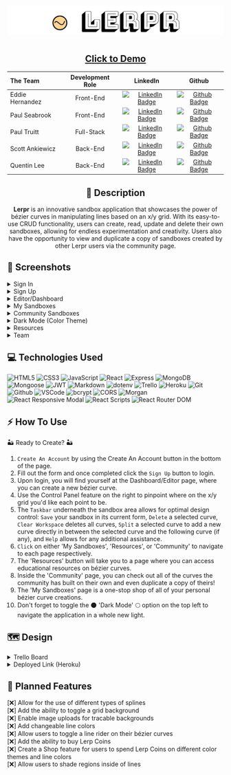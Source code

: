 <div align="center">
<img src="./src/assets/readme/lerpr-header.png">
</div>

#

<div align="center">

## <a href="https://lerpr.pro/">Click to Demo</a>

| The Team        | Development Role |                                                                               LinkedIn                                                                                |                                                                      Github                                                                      |
| :-------------- | :--------------: | :-------------------------------------------------------------------------------------------------------------------------------------------------------------------: | :----------------------------------------------------------------------------------------------------------------------------------------------: |
| Eddie Hernandez |    Front-End     |               [![LinkedIn Badge](https://img.shields.io/badge/-@edhz-blue?style=flat&logo=Linkedin&logoColor=black)](https://www.linkedin.com/in/edhz/)               | [![Github Badge](https://img.shields.io/badge/-eddiehernandez-black?style=flat&logo=Github&logoColor=white)](https://github.com/eddie-hernandez) |
| Paul Seabrook   |    Front-End     | [![LinkedIn Badge](https://img.shields.io/badge/-@paulwarrenseabrook-blue?style=flat&logo=Linkedin&logoColor=black)](https://www.linkedin.com/in/paulwarrenseabrook/) |    [![Github Badge](https://img.shields.io/badge/paulseabrook-black?style=flat&logo=Github&logoColor=white)](https://github.com/paulseabrook)    |
| Paul Truitt     |    Full-Stack    |      [![LinkedIn Badge](https://img.shields.io/badge/-@paultruittdev-blue?style=flat&logo=Linkedin&logoColor=black)](https://www.linkedin.com/in/paultruittdev/)      |      [![Github Badge](https://img.shields.io/badge/-donslaine-black?style=flat&logo=Github&logoColor=white)](https://github.com/donslaine)       |
| Scott Ankiewicz |     Back-End     |    [![LinkedIn Badge](https://img.shields.io/badge/-@scott-ankiewicz-blue?style=flat&logo=Linkedin&logoColor=black)](https://www.linkedin.com/in/scott-ankiewicz/)    |       [![Github Badge](https://img.shields.io/badge/-ScottAnk-black?style=flat&logo=Github&logoColor=white)](https://github.com/ScottAnk)        |
| Quentin Lee     |     Back-End     |        [![LinkedIn Badge](https://img.shields.io/badge/-@quentinjlee-blue?style=flat&logo=Linkedin&logoColor=black)](https://www.linkedin.com/in/quentinjlee/)        |       [![Github Badge](https://img.shields.io/badge/-QLee2112-black?style=flat&logo=Github&logoColor=white)](https://github.com/QLee2112)        |

## :pencil: Description

<p><b>Lerpr</b> is an innovative sandbox application that showcases the power of bézier curves in manipulating lines based on an x/y grid. With its easy-to-use CRUD functionality, users can create, read, update and delete their own sandboxes, allowing for endless experimentation and creativity. Users also have the opportunity to view and duplicate a copy of sandboxes created by other Lerpr users via the community page.</p>

</div>

 <div id="document" align="left">
  
  ## :camera_flash: Screenshots
  
  <details><summary>Sign In</summary><img src="./src/assets/readme/signin.png"></img></details>

  <details><summary>Sign Up</summary><img src="./src/assets/readme/signup.png"></img></details>

  <details><summary>Editor/Dashboard</summary><img src="./src/assets/readme/editor.png"></img></details>

  <details><summary>My Sandboxes</summary><img src="./src/assets/readme/mysandboxes.png"></img></details>

  <details><summary>Community Sandboxes</summary><img src="./src/assets/readme/community.png"></img></details>

  <details><summary>Dark Mode (Color Theme)</summary><img src="./src/assets/readme/darkmode.png"></img></details>

  <details><summary>Resources</summary><img src="./src/assets/readme/resources.png"></img></details>

  <details><summary>Team</summary><img src="./src/assets/readme/team.png"></img></details>

## :computer: Technologies Used

![HTML5](https://img.shields.io/badge/-HTML5-05122A?style=flat&logo=html5)
![CSS3](https://img.shields.io/badge/-CSS-05122A?style=flat&logo=css3)
![JavaScript](https://img.shields.io/badge/-JavaScript-05122A?style=flat&logo=javascript)
![React](https://img.shields.io/badge/-React-05122A?style=flat&logo=react)
![Express](https://img.shields.io/badge/-Express-05122A?style=flat&logo=express)
![MongoDB](https://img.shields.io/badge/-MongoDB-05122A?style=flat&logo=mongodb)
![Mongoose](https://img.shields.io/badge/-mongoose-05122A?style=flat&logo=mongoose)
![JWT](https://img.shields.io/badge/-JSON_Web_Token-05122A?style=flat&logo=jsonwebtokens)
![Markdown](https://img.shields.io/badge/-Markdown-05122A?style=flat&logo=markdown)
![dotenv](https://img.shields.io/badge/-dotenv-05122A?style=flat&logo=dotenv)
![Trello](https://img.shields.io/badge/-Trello-05122A?style=flat&logo=trello)
![Heroku](https://img.shields.io/badge/-Heroku-05122A?style=flat&logo=heroku)
![Git](https://img.shields.io/badge/-Git-05122A?style=flat&logo=git)
![Github](https://img.shields.io/badge/-GitHub-05122A?style=flat&logo=github)
![VSCode](https://img.shields.io/badge/-VS_Code-05122A?style=flat&logo=visualstudio)
![bcrypt](https://img.shields.io/badge/-bcrypt-05122A?style=flat&logo=bcrypt)
![CORS](https://img.shields.io/badge/-CORS-05122A?style=flat&logo=CORS)
![Morgan](https://img.shields.io/badge/-morgan-05122A?style=flat&logo=morgan)
![React Responsive Modal](https://img.shields.io/badge/-React%20Responsive%20Modal-05122A?style=flat)
![React Scripts](https://img.shields.io/badge/-React%20Scripts-05122A?style=flat)
![React Router DOM](https://img.shields.io/badge/-React%20Router%20DOM-05122A?style=flat&logo=React%20Router%20DOM)

## :zap: How To Use

🏜️ Ready to Create? 🏜️

1. `Create An Account` by using the Create An Account button in the bottom of the page.
2. Fill out the form and once completed click the `Sign Up` button to login.
3. Upon login, you will find yourself at the Dashboard/Editor page, where you can create a new bézier curve.
4. Use the Control Panel feature on the right to pinpoint where on the x/y grid you'd like each point to be.
5. The `Taskbar` underneath the sandbox area allows for optimal design control: `Save` your sandbox in its current form, `Delete` a selected curve, `Clear Workspace` deletes all curves, `Split` a selected curve to add a new curve directly in between the selected curve and the following curve (if any), and `Help` allows for any additional assistance.
6. `Click` on either 'My Sandboxes', 'Resources', or 'Community' to navigate to each page respectively.
7. The 'Resources' button will take you to a page where you can access educational resources on bézier curves.
8. Inside the 'Community' page, you can check out all of the curves the community has built on their own and even duplicate a copy of theirs!
9. The 'My Sandboxes' page is a one-stop shop of all of your personal bézier curve creations.
10. Don't forget to toggle the 🌑 'Dark Mode' 🌕 option on the top left to navigate the application in a whole new light.

## :world_map: Design

<details closed>
    <summary>Trello Board </summary>
  <a href="https://trello.com/b/MdiMxixR/lerpr"
    > Development Trello</a>
</details>

<details closed>
  <summary> Deployed Link (Heroku) </summary>
  <a href="https://lerpr.pro/"
    > Lerpr Website</a>
</details>

## :rotating_light: Planned Features

[:x:] Allow for the use of different types of splines<br>
[:x:] Add the ability to toggle a grid background<br>
[:x:] Enable image uploads for tracable backgrounds<br>
[:x:] Add changeable line colors<br>
[:x:] Allow users to toggle a line rider on their bézier curves<br>
[:x:] Add the ability to buy Lerp Coins<br>
[:x:] Create a Shop feature for users to spend Lerp Coins on different color themes and line colors<br>
[:x:] Allow users to shade regions inside of lines<br>